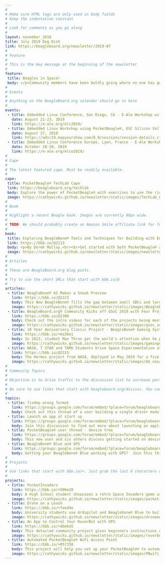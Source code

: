 ```yaml
---
# 
# Make sure HTML tags are only used in body fields
# Keep the indentation constant
# 
# Look for comments as you go along
#
layout: november_2018
title: July 2019 Dog Dish
link: https://beagleboard.org/newsletter/2019-07
#
# Feature
#
# This is the key message at the beginning of the newsletter
#
feature:
 title: Beagles in Space!
 body: </p>Community members have been boldly going where no one has gone before using single board computers from BeagleBoard.org® for many years.  Inspired by the celebration events of teh Apollo 11 50th anniversary, including an Apollo Guidance Cmoputer resoration using <a href="https://beagleboard.org/black">BeagleBone® Black</a>, we take a look at just a few of the many space related projects using BeagleBoards®.  Check out our articles, from a fictional Star Wars movie BB-8 robot project to student-led CubeSats which teach STEM using 400km selfie sticks, to experiment stations on the International Space Station, space projects inspire creativity and problem solving.  We would love to hear about your space related project to share in future newsletters.<br>&mdash;<strong>Christine Long</strong>, <em>Executive Director</em></p>
#
# Events
#
# Anything on the BeagleBoard.org calendar should go in here
#
events:
 - title: Embedded Linux Conference, San Diego, CA - E-Ale Workshop with PocketBeagle®
   date: August 21-23, 2019 
   link: https://e-ale.org/elc2019/
 - title: Embedded Linux Workshop using PocketBeagle®, ESC Silicon Valley
   date: August 27, 2019 
   link: https://adsc19.mapyourshow.com/8_0/sessions/session-details.cfm?scheduleid=3  
 - title: Embedded Linux Conference Europe, Lyon, France - E-Ale Workshop with PocketBeagle®
   date: October 28-30, 2019
   link: https://e-ale.org/elce2019/
#
# Cape
#
# The latest featured cape. Must be readily available.
#
cape:
 title: PocketBeagle® TechLab Cape
 link: https://beagleboard.org/techlab
 body: Explore the power of PocketBeagle® with exercises to use the rich collection of sensors, displays, LEDs, click header and USB host.
 image: https://cathywicks.github.io/newsletter/static/images/TechLab_80px.jpg
#
# Book
#
# Highlight a recent Beagle book. Images are currently 80px wide.
# 
# TODO: We should probably create an Amazon Smile affiliate link for future books.
#
book:
 title: Exploring BeagleBone® Tools and Techniques for Building with Embedded Linux 2nd Edition
 link: https://bbb.io/@2113
 body: <p>By Derek Molloy.<br><br>Get started with both PocketBeagle® and BeagleBone® Black or Wireless with detailed instructions, well explained examples and applications.</p>
 image: https://cathywicks.github.io/newsletter/static/images/newsletter_2018_11_molloybook_80px.jpg
#
# Articles
#
# These are BeagleBoard.org blog posts.
#
# Try to use the short URLs that start with bbb.io/@
#
articles:
 - title: BeagleBone® AI Makes a Sneak Preview
   link: https://bbb.io/@2223
   body: This New BeagleBone® fills the gap between small SBCs and large powerful industrial computers bringing the open source Linux approach to Artificial Intelligence applications development.  
   image: https://cathywicks.github.io/newsletter/static/images/BeagleBoneAI_inhand_280px.jpg
 - title: BeagleBoard.org® Community Kicks off GSoC 2019 with Four Projects
   link: https://bbb.io/@2300
   body: Check out the intro videos for each of the projects being mentored this summer by the BeagleBoard.org® community and join in the forums and IRC chat to encourage the new student developers.
   image: https://cathywicks.github.io/newsletter/static/images/gsoc_social_280px.png
 - title: 10 Year Anniversary Classic Project - BeagleBone® Gaming System With Awesome Assembly Video
   link: https://bbb.io/+6a38e1
   body: In 2013, student Max Thrun got the world's attention when he published his BeagleBone® based Gameboy fast-forward, hand-build, 6 minute video and set it to the music Heart of Courage.
   image: https://cathywicks.github.io/newsletter/static/images/gamingcape_280px.jpg
 - title: NASA, T STAR and TAMU Students Drive Space Experimentation using BeagleBone® Black
   link: https://bbb.io/@2315
   body: The Hermes project from NASA, deployed in May 2019 for a five year plan, is a powerful new way to remotely conduct experiments on the International Space Station.
   image: https://cathywicks.github.io/newsletter/static/images/bb_nasa_hermes_280px.jpg
#
# Community Topics
#
# Objective is to drive traffic to the discussion list to increase participation.
#
# Be sure to use links that start with beagleboard.org/discuss. You can grab the links from there.
#
topics:
 - title: fixdep wrong format
   link: https://groups.google.com/forum/embed/?place=forum/beagleboard&showsearch=true&showpopout=true&showtabs=false&hideforumtitle=true&parenturl=https%3A%2F%2Fbeagleboard.org%2Fdiscuss#!category-topic/beagleboard/newbies/6azld5iX9_E
   body: Check out this thread of a user building a single driver module for testing and debugging
 - title: Launch an app at start up
   link: https://groups.google.com/forum/embed/?place=forum/beagleboard&showsearch=true&showpopout=true&showtabs=false&hideforumtitle=true&parenturl=https%3A%2F%2Fbeagleboard.org%2Fdiscuss#!category-topic/beagleboard/beaglebone-black/RWWp1gKz6lI
   body: Join this discussion to find out more about launching an application at start up with root privileges
 - title: PocketBeagle® user thread - device tree
   link: https://groups.google.com/forum/embed/?place=forum/beagleboard&showsearch=true&showpopout=true&showtabs=false&hideforumtitle=true&parenturl=https%3A%2F%2Fbeagleboard.org%2Fdiscuss#!category-topic/beagleboard/support/IDg5-NxdxGc
   body: This new user and six others discuss getting started on device-tree
 - title: BeagleBone® Blue and GPS
   link: https://groups.google.com/forum/embed/?place=forum/beagleboard&showsearch=true&showpopout=true&showtabs=false&hideforumtitle=true&parenturl=https%3A%2F%2Fbeagleboard.org%2Fdiscuss#!category-topic/beagleboard/beaglebone-blue/9-YHUv7PuqE
   body: Getting your BeagleBone® Blue working with GPS?  Join this thread to discuss. 
#
# Projects
#
# Use links that start with bbb.io/+. Just grab the last 6 characters of the project URL to put at the end.
#
projects:
 - title: PocketInvaders
   link: https://bbb.io/+506e28
   body: A High School student showcases a retro Space Invaders game using PocketBeagle®
   image: https://cathywicks.github.io/newsletter/static/images/pocketinvaders_270px.jpg
 - title: Drone on a Leash
   link: https://bbb.io/+feed4e
   body: University students use Ardupilot and Beaglebone® Blue to build a leash controlled drone.
   image: https://cathywicks.github.io/newsletter/static/images/droneonaleash_270px.jpg
 - title: An App to Control Your RoverBot with GPS
   link: https://bbb.io/+dbe6a5
   body: This detailed community project gives beginners instructions using a motor cape and GPS with BeagleBone® Black
   image: https://cathywicks.github.io/newsletter/static/images/roverbotGPS_270px.jpg
 - title: Automated PocketBeagle® WiFi Access Point
   link: https://bbb.io/+057358
   body: This project will help you set up your PocketBeagle® to automatically create a WiFi access point on boot
   image: https://cathywicks.github.io/newsletter/static/images/PBwifi_270px.jpg
---
```


